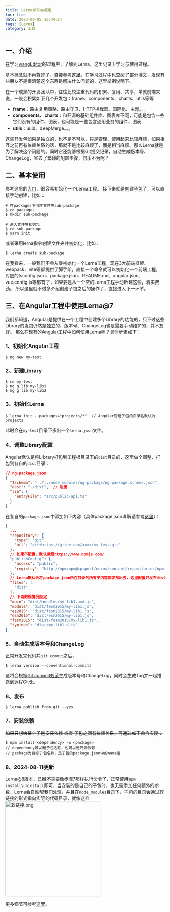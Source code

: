 ```yaml
---
title: Lerna学习与使用
toc: true
date: 2023-09-05 10:44:14
tags: [Lerna]
category: 工具
---
```

## 一、介绍
在学习[wangEditor](/2023/09/01/wangEditor%E5%AD%A6%E4%B9%A0%E4%B8%8E%E4%BD%BF%E7%94%A8/)的过程中，了解到Lerna，这里记录下学习与使用过程。

基本概念就不再赘述了，直接参考[这里](https://lerna.js.org/)。在学习过程中也查阅了部分博文，发现有些朋友不是很清楚这个东西是解决什么问题的，这里举例说明下。

在一个成熟的开发团队中，往往比较注重代码的积累、复用、共享，单就前端来说，一般会积累如下几个开发包：frame、components、charts、utils等等
- **frame**：路由复用策略、路由守卫、HTTP拦截器、国际化、主题。。。
- **components、charts**：和开源的基础组件库、图表库不同，可能是包含一些它们没有的组件、图表，也可能是一些包含通用业务的组件、图表
- **utils**：uuid、deepMerge。。。

这些开发包如果是独立的，也不是不可以，只是管理、使用起来比较麻烦，如果相互之前再有依赖关系的话，那就不是比较麻烦了，而是相当麻烦。那么Lerna就是为了解决这个问题的。同时它还能够根据Git提交记录，自动生成版本号、ChangeLog，省去了繁琐的配置步骤，何乐不为呢？
## 二、基本使用
参考这里的[入门](https://lerna.js.org/docs/getting-started)，很容易初始化一个Lerna工程。
接下来就是创建子包了，可以直接手动创建，比如：
```shell
# 在packages下创建文件夹sub-package
$ cd packages
$ mkdir sub-package
       
# 进入文件夹初始包
$ cd sub-package
$ yarn init
```
或者采用lerna指令创建文件夹并初始化，比如：
```shell
$ lerna create sub-package
```
在我看来，一般我们不会从零初始化一个Lerna工程，现在3大前端框架、webpack、vite等都提供了脚手架，直接一个命令就可以初始化一个前端工程，对应的tsconfig.json、package.json、README.md、angular.json、vue.config.js等都有了，如果要是从一个空的Lerna工程手动新建这些，着实费劲。
所以这里就不过多介绍创建子包之后的操作了，直接进入下一环节。
## 三、在Angular工程中使用Lerna@7
我们都知道，Angular是提供在一个工程中创建多个Library的功能的，只不过这些Library的发包仍然是独立的，版本号、ChangeLog也是需要手动维护的，并不友好。
那么在现有的Angular工程中如何使用Lerna呢？具体步骤如下：
### 1、初始化Angular工程
```shell
$ ng new my-test
```
### 2、新建Library
```shell
$ cd my-test
$ ng g lib my-lib1
$ ng g lib my-lib2
```
### 3、初始化Lerna
```shell
$ lerna init --packages="projects/*"  // Angular管理子包的目录名默认为projects
```
此时会在`my-test`目录下多出一个`lerna.json`文件。
### 4、调整Library配置
Angular默认是将Library打包到工程根目录下的`dist`目录的，这里做个调整，打包到各自的`dist`目录：
```json
// ng-package.json
{
  "$schema": "../../node_modules/ng-packagr/ng-package.schema.json",
  "dest": "./dist",  // 这里
  "lib": {
    "entryFile": "src/public-api.ts"
  }
}
```
在各自的`package.json`中添加如下内容（具体package.json详解请参考[这里](https://blog.csdn.net/qq_45492057/article/details/115318557)）：
```json
{
  ...
  "repository": {
    "type": "git",
    "url": "git+https://gitee.com/xxxx/my-test.git"
  },
  // 如果不配置，默认就是https://www.npmjs.com/
  "publishConfig": {
    "access": "public",
    "registry": "http://npm:npm@ip:port/nexus/content/repositories/npm-repo/"
  },
  // Lerna默认会将package.json所在目录的所有子内容都发布出去，这里配置只发布dist目录下的内容
  "files": [
    "dist"
  ],
  // 下面的视情况而定
  "main": "dist/bundles/my-lib1.umd.js",
  "module": "dist/fesm2015/my-lib1.js",
  "es2015": "dist/fesm2015/my-lib1.js",
  "esm2015": "dist/esm2015/my-lib1.js",
  "fesm2015": "dist/fesm2015/my-lib1.js",
  "typings": "dist/my-lib1.d.ts"
}
```
### 5、自动生成版本号和ChangeLog
正常开发完代码并`git commit`之后，
```shell
$ lerna version --conventional-commits
```
这将会根据[Git commit规范](/2023/01/11/%E5%85%B3%E4%BA%8Ecommitlint%E5%92%8Chusky%E7%9A%84%E5%AE%89%E8%A3%85%E5%92%8C%E4%BD%BF%E7%94%A8/#3%E3%80%81%E5%B8%B8%E7%94%A8%E7%9A%84commit-message%E7%9A%84%E7%B1%BB%E5%9E%8B)生成版本号和ChangeLog，同时会生成Tag并一起推送到远程Git仓。
### 6、发布
```shell
$ lerna publish from-git --yes
```
### 7、安装依赖
~~如果只想给某个子包安装依赖 或者 子包之间有依赖关系，可通过如下命令实现：~~
```shell
$ npm install <dependency> -w <package>
// dependency可以是子包名称，也可以是开源依赖
// package为目标子包名称，是子包的package.json中的name值
```
### 8、2024-08-11更新
Lerna@8版本，已经不需要像步骤7那样执行命令了，正常使用`npm install\uninstall`即可，当安装的是自己的子包时，也无需添加任何额外的参数，Lerna会自动帮我们处理，并且在`node_modules`目录下，子包的目录会通过软链接的形式指向实际的代码目录，就像这样
<img width="300" alt="软链接.png" src="https://gitee.com/doautumn/doautumn.gitee.io/raw/master/Vue3入门/软链接.png">

更多细节可参考[这里](https://lerna.js.org/docs/legacy-package-management)。
